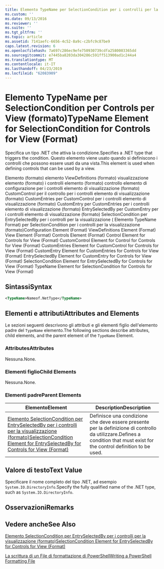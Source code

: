 ```yaml
---
title: Elemento TypeName per SelectionCondition per i controlli per la visualizzazione (formato) | Microsoft Docs
ms.custom: ''
ms.date: 09/13/2016
ms.reviewer: ''
ms.suite: ''
ms.tgt_pltfrm: ''
ms.topic: article
ms.assetid: 7141aefc-6656-4c52-8a9c-c2bfc9c87be9
caps.latest.revision: 6
ms.openlocfilehash: 7a697c286ec9efe750930739cdfa2580003365dd
ms.sourcegitcommit: e7445ba8203da304286c591ff513900ad1c244a4
ms.translationtype: MT
ms.contentlocale: it-IT
ms.lasthandoff: 04/23/2019
ms.locfileid: "62083909"
---
```

# <a name="typename-element-for-selectioncondition-for-controls-for-view-format"></a><span data-ttu-id="72a1e-102">Elemento TypeName per SelectionCondition per Controls per View (formato)</span><span class="sxs-lookup"><span data-stu-id="72a1e-102">TypeName Element for SelectionCondition for Controls for View (Format)</span></span>

<span data-ttu-id="72a1e-103">Specifica un tipo .NET che attiva la condizione.</span><span class="sxs-lookup"><span data-stu-id="72a1e-103">Specifies a .NET type that triggers the condition.</span></span> <span data-ttu-id="72a1e-104">Questo elemento viene usato quando si definiscono i controlli che possono essere usati da una vista.</span><span class="sxs-lookup"><span data-stu-id="72a1e-104">This element is used when defining controls that can be used by a view.</span></span>

<span data-ttu-id="72a1e-105">Elemento (formato) elemento ViewDefinitions (formato) visualizzazione elemento (formato) i controlli elemento (formato) controllo elemento di configurazione per i controlli elemento di visualizzazione (formato) CustomControl per il controllo per i controlli elemento di visualizzazione (formato) CustomEntries per CustomControl per i controlli elemento di visualizzazione (formato) CustomEntry per CustomEntries per i controlli elemento di visualizzazione (formato) EntrySelectedBy per CustomEntry per i controlli elemento di visualizzazione (formato) SelectionCondition per EntrySelectedBy per i controlli per la visualizzazione ( Elemento TypeName Format) per SelectionCondition per i controlli per la visualizzazione (formato)</span><span class="sxs-lookup"><span data-stu-id="72a1e-105">Configuration Element (Format) ViewDefinitions Element (Format) View Element (Format) Controls Element (Format) Control Element for Controls for View (Format) CustomControl Element for Control for Controls for View (Format) CustomEntries Element for CustomControl for Controls for View (Format) CustomEntry Element for CustomEntries for Controls for View (Format) EntrySelectedBy Element for CustomEntry for Controls for View (Format) SelectionCondition Element for EntrySelectedBy for Controls for View (Format) TypeName Element for SelectionCondition for Controls for View (Format)</span></span>

## <a name="syntax"></a><span data-ttu-id="72a1e-106">Sintassi</span><span class="sxs-lookup"><span data-stu-id="72a1e-106">Syntax</span></span>

```xml
<TypeName>Nameof.NetType</TypeName>

```

## <a name="attributes-and-elements"></a><span data-ttu-id="72a1e-107">Elementi e attributi</span><span class="sxs-lookup"><span data-stu-id="72a1e-107">Attributes and Elements</span></span>

<span data-ttu-id="72a1e-108">Le sezioni seguenti descrivono gli attributi e gli elementi figlio dell'elemento padre del `TypeName` elemento.</span><span class="sxs-lookup"><span data-stu-id="72a1e-108">The following sections describe attributes, child elements, and the parent element of the `TypeName` Element.</span></span>

### <a name="attributes"></a><span data-ttu-id="72a1e-109">Attributes</span><span class="sxs-lookup"><span data-stu-id="72a1e-109">Attributes</span></span>

<span data-ttu-id="72a1e-110">Nessuna.</span><span class="sxs-lookup"><span data-stu-id="72a1e-110">None.</span></span>

### <a name="child-elements"></a><span data-ttu-id="72a1e-111">Elementi figlio</span><span class="sxs-lookup"><span data-stu-id="72a1e-111">Child Elements</span></span>

<span data-ttu-id="72a1e-112">Nessuna.</span><span class="sxs-lookup"><span data-stu-id="72a1e-112">None.</span></span>

### <a name="parent-elements"></a><span data-ttu-id="72a1e-113">Elementi padre</span><span class="sxs-lookup"><span data-stu-id="72a1e-113">Parent Elements</span></span>

|<span data-ttu-id="72a1e-114">Elemento</span><span class="sxs-lookup"><span data-stu-id="72a1e-114">Element</span></span>|<span data-ttu-id="72a1e-115">Description</span><span class="sxs-lookup"><span data-stu-id="72a1e-115">Description</span></span>|
|-------------|-----------------|
|[<span data-ttu-id="72a1e-116">Elemento SelectionCondition per EntrySelectedBy per i controlli per la visualizzazione (formato)</span><span class="sxs-lookup"><span data-stu-id="72a1e-116">SelectionCondition Element for EntrySelectedBy for Controls for View (Format)</span></span>](./selectioncondition-element-for-entryselectedby-for-controls-for-view-format.md)|<span data-ttu-id="72a1e-117">Definisce una condizione che deve essere presente per la definizione di controllo da utilizzare.</span><span class="sxs-lookup"><span data-stu-id="72a1e-117">Defines a condition that must exist for the control definition to be used.</span></span>|

## <a name="text-value"></a><span data-ttu-id="72a1e-118">Valore di testo</span><span class="sxs-lookup"><span data-stu-id="72a1e-118">Text Value</span></span>

<span data-ttu-id="72a1e-119">Specificare il nome completo del tipo .NET, ad esempio `System.IO.DirectoryInfo`.</span><span class="sxs-lookup"><span data-stu-id="72a1e-119">Specify the fully qualified name of the .NET type, such as `System.IO.DirectoryInfo`.</span></span>

## <a name="remarks"></a><span data-ttu-id="72a1e-120">Osservazioni</span><span class="sxs-lookup"><span data-stu-id="72a1e-120">Remarks</span></span>

## <a name="see-also"></a><span data-ttu-id="72a1e-121">Vedere anche</span><span class="sxs-lookup"><span data-stu-id="72a1e-121">See Also</span></span>

[<span data-ttu-id="72a1e-122">Elemento SelectionCondition per EntrySelectedBy per i controlli per la visualizzazione (formato)</span><span class="sxs-lookup"><span data-stu-id="72a1e-122">SelectionCondition Element for EntrySelectedBy for Controls for View (Format)</span></span>](./selectioncondition-element-for-entryselectedby-for-controls-for-view-format.md)

[<span data-ttu-id="72a1e-123">La scrittura di un File di formattazione di PowerShell</span><span class="sxs-lookup"><span data-stu-id="72a1e-123">Writing a PowerShell Formatting File</span></span>](./writing-a-powershell-formatting-file.md)
